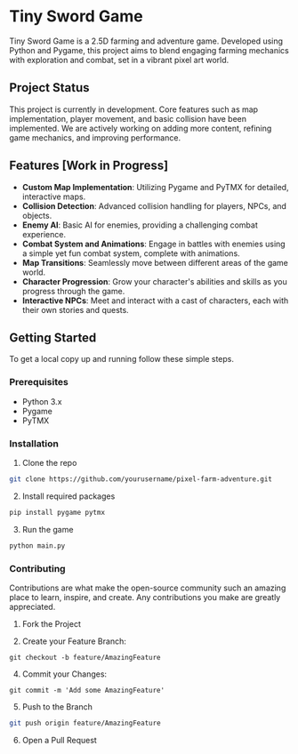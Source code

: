 # Tiny Sword Game

Tiny Sword Game is a 2.5D farming and adventure game. Developed using Python and Pygame, this project aims to blend engaging farming mechanics with exploration and combat, set in a vibrant pixel art world.

## Project Status

This project is currently in development. Core features such as map implementation, player movement, and basic collision have been implemented. We are actively working on adding more content, refining game mechanics, and improving performance.

## Features [Work in Progress]

- **Custom Map Implementation**: Utilizing Pygame and PyTMX for detailed, interactive maps.
- **Collision Detection**: Advanced collision handling for players, NPCs, and objects.
- **Enemy AI**: Basic AI for enemies, providing a challenging combat experience.
- **Combat System and Animations**: Engage in battles with enemies using a simple yet fun combat system, complete with animations.
- **Map Transitions**: Seamlessly move between different areas of the game world.
- **Character Progression**: Grow your character's abilities and skills as you progress through the game.
- **Interactive NPCs**: Meet and interact with a cast of characters, each with their own stories and quests.

## Getting Started

To get a local copy up and running follow these simple steps.

### Prerequisites

- Python 3.x
- Pygame
- PyTMX

### Installation

1. Clone the repo
```bash
git clone https://github.com/yourusername/pixel-farm-adventure.git
```
2. Install required packages
```bash
pip install pygame pytmx
```
3. Run the game
```bash
python main.py
```

### Contributing
Contributions are what make the open-source community such an amazing place to learn, inspire, and create. Any contributions you make are greatly appreciated.

1. Fork the Project

2. Create your Feature Branch:
```
git checkout -b feature/AmazingFeature
```
4. Commit your Changes: 
```
git commit -m 'Add some AmazingFeature'
```
5. Push to the Branch 
```bash
git push origin feature/AmazingFeature
```
6. Open a Pull Request
